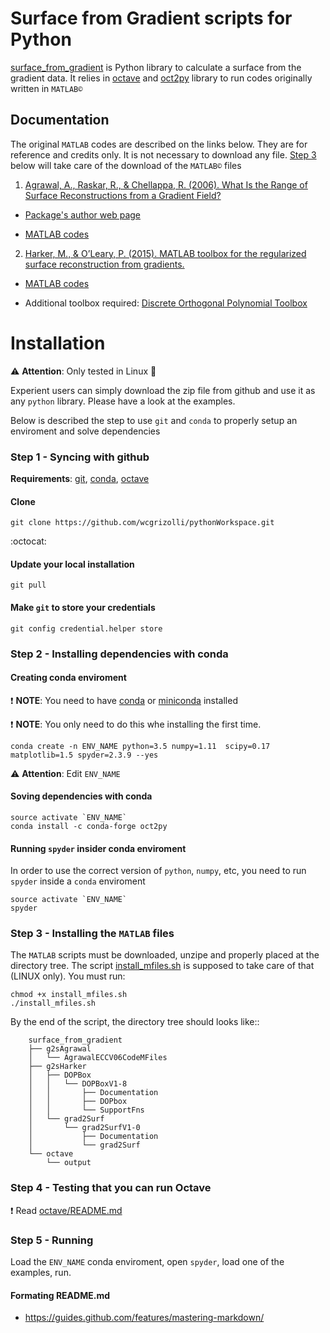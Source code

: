 

# Surface from Gradient scripts for Python

[surface_from_gradient] is Python library to calculate a surface from the
gradient data. It relies in [octave] and [oct2py] library to run codes
originally written in `MATLAB©`

## Documentation

The original `MATLAB` codes are described on the links below. They are for reference and credits only. It is not necessary to download any file. [Step 3](https://github.com/wcgrizolli/surface_from_gradient#step-3---installing-the-matlab-files) below will take care of the download of the `MATLAB©` files

1) [Agrawal, A., Raskar, R., & Chellappa, R. (2006). What Is the Range of Surface Reconstructions from a Gradient Field?](https://doi.org/10.1007/11744023_45)

- [Package's author web page](http://www.cs.cmu.edu/~ILIM/projects/IM/aagrawal/)

- [MATLAB codes](http://www.cs.cmu.edu/~ILIM/projects/IM/aagrawal/eccv06/RangeofSurfaceReconstructions.html)

2) [Harker, M., & O’Leary, P. (2015). MATLAB toolbox for the regularized surface reconstruction from gradients.](https://doi.org/10.1117/12.2182827)

- [MATLAB codes](https://www.mathworks.com/matlabcentral/fileexchange/43149-surface-reconstruction-from-gradient-fieldsgrad2surf-version-1-0?s_tid=prof_contriblnk)

- Additional toolbox required: [Discrete Orthogonal Polynomial Toolbox](http://docutils.sourceforge.net/docs/user/rst/quickref.html)


# Installation

:warning: **Attention**: Only tested in Linux :penguin:

Experient users can simply download the zip file from github and use it as any `python` library. Please have a look at the examples.

Below is described the step to use `git` and `conda` to properly setup an enviroment and solve dependencies

### Step 1 - Syncing with github


**Requirements**: [git], [conda], [octave]


#### Clone

```shell
git clone https://github.com/wcgrizolli/pythonWorkspace.git
```
 
:octocat:

#### Update your local installation


```shell
git pull
```

#### Make `git` to store your credentials


```shell
git config credential.helper store
```



### Step 2 - Installing dependencies with conda



#### Creating conda enviroment


:exclamation: **NOTE**: You need to have [conda] or [miniconda] installed

:exclamation: **NOTE**: You only need to do this whe installing the first time.

```shell
conda create -n ENV_NAME python=3.5 numpy=1.11  scipy=0.17 matplotlib=1.5 spyder=2.3.9 --yes
```

:warning: **Attention**: Edit ``ENV_NAME``


#### Soving dependencies with conda



```shell
source activate `ENV_NAME`
conda install -c conda-forge oct2py
```

#### Running `spyder` insider conda enviroment

In order to use the correct version of `python`, `numpy`, etc, you need to run `spyder` inside a `conda` enviroment


```shell
source activate `ENV_NAME`
spyder
```

### Step 3 - Installing the `MATLAB` files


The `MATLAB` scripts must be downloaded, unzipe and properly
placed at the directory tree. The script [install_mfiles.sh](install_mfiles.sh)
is supposed to take care of that (LINUX only). You must run:


```shell
chmod +x install_mfiles.sh
./install_mfiles.sh
```



By the end of the script, the directory tree should looks like::


```
	surface_from_gradient
	├── g2sAgrawal
	│   └── AgrawalECCV06CodeMFiles
	├── g2sHarker
	│   ├── DOPBox
	│   │   └── DOPBoxV1-8
	│   │       ├── Documentation
	│   │       ├── DOPbox
	│   │       └── SupportFns
	│   └── grad2Surf
	│       └── grad2SurfV1-0
	│           ├── Documentation
	│           └── grad2Surf
	└── octave
		└── output

```


### Step 4 - Testing that you can run Octave


:exclamation: Read [octave/README.md](octave/README.md) 


### Step 5 - Running

Load the `ENV_NAME` conda enviroment, open `spyder`, load one of the examples, run.

#### Formating README.md


* https://guides.github.com/features/mastering-markdown/





[surface_from_gradient]: https://gitlab.com/wcgrizolli/surface_from_gradient "surface_from_gradient"
[octave]: https://www.gnu.org/software/octave/ "GNU Octave"
[oct2py]: http://blink1073.github.io/oct2py/ "oct2py"
[conda]: https://conda.io/docs/index.html "conda"
[git]: https://git-scm.com "git"
[miniconda]: https://conda.io/miniconda.html "miniconda"
